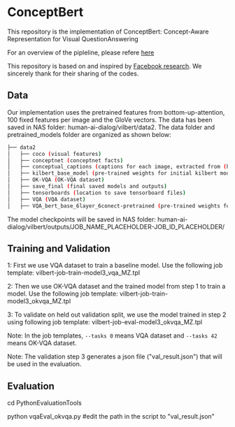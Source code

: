 # ConceptBert

This repository is the implementation of ConceptBert: Concept-Aware Representation for Visual QuestionAnswering

For an overview of the pipleline, please refere [here](https://sc01-trt.thales-systems.ca/gitlab/human-ai-dialog/kilbert/blob/master/kilbert/misc/pipeline.png)

This repository is based on and inspired by [Facebook research](https://github.com/facebookresearch/vilbert-multi-task). We sincerely thank for their sharing of the codes.

## Data

Our implementation uses the pretrained features from bottom-up-attention, 100 fixed features per image and the GloVe vectors. The data has been saved in NAS folder: human-ai-dialog/vilbert/data2. The data folder and pretrained_models folder are organized as shown below:

```bash
├── data2
│   ├── coco (visual features)
│   ├── conceptnet (conceptnet facts)
│   ├── conceptual_captions (captions for each image, extracted from (https://github.com/google-research-datasets/conceptual-captions))
│   ├── kilbert_base_model (pre-trained weights for initial kilbert model)
│   ├── OK-VQA (OK-VQA dataset)
│   ├── save_final (final saved models and outputs)
│   ├── tensorboards (location to save tensorboard files)
│   ├── VQA (VQA dataset)
│   ├── VQA_bert_base_6layer_6conect-pretrained (pre-trained weights for initial vilbert model trained on vqa)
```


The model checkpoints will be saved in NAS folder: human-ai-dialog/vilbert/outputs/JOB_NAME_PLACEHOLDER-JOB_ID_PLACEHOLDER/



## Training and Validation

1: First we use VQA dataset to train a baseline model. Use the following job template: vilbert-job-train-model3_vqa_MZ.tpl  

2: Then we use OK-VQA dataset and the trained model from step 1 to train a model. Use the following job template: vilbert-job-train-model3_okvqa_MZ.tpl

3: To validate on held out validation split, we use the model trained in step 2 using following job template: vilbert-job-eval-model3_okvqa_MZ.tpl

Note: In the job templates, `--tasks 0` means VQA dataset and `--tasks 42` means OK-VQA dataset.

Note: The validation step 3 generates a json file ("val_result.json") that will be used in the evaluation.


## Evaluation

cd PythonEvaluationTools

python  vqaEval_okvqa.py #edit the path in the script to "val_result.json"
